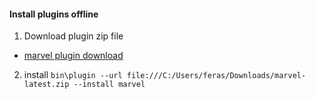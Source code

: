 #### Install plugins offline
1. Download plugin zip file
  * [marvel plugin download](http://download.elasticsearch.org/elasticsearch/marvel/marvel-latest.zip)
2. install `bin\plugin --url file:///C:/Users/feras/Downloads/marvel-latest.zip --install marvel`

